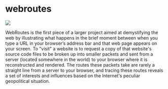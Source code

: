# webroutes

![](nw-app/webroutes_draft.png)

WebRoutes is the first piece of a larger project aimed at demystifying the web by illustrating what happens in the brief moment between when you type a URL in your browser’s address bar and that web page appears on your screen. To "visit" a website is to request a copy of that website's source code files to be broken up into smaller packets and sent from a server (located somewhere in the world) to your browser where it is reconstructed and rendered. The routes these packets take are rarely a straight line from a server to your browser, and tracing these routes reveals a set of interests and influences based on the Internet's peculiar geopolitical situation. 